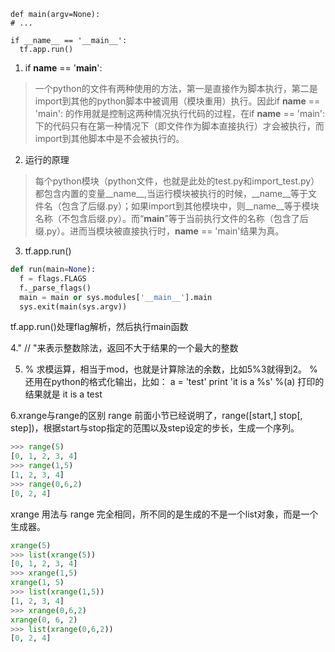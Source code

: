```Python2
def main(argv=None):
# ...

if __name__ == '__main__':
  tf.app.run()
```
   1. if __name__ == '__main__':
>一个python的文件有两种使用的方法，第一是直接作为脚本执行，第二是import到其他的python脚本中被调用（模块重用）执行。因此if __name__ == 'main': 的作用就是控制这两种情况执行代码的过程，在if __name__ == 'main': 下的代码只有在第一种情况下（即文件作为脚本直接执行）才会被执行，而import到其他脚本中是不会被执行的。
   2. 运行的原理
   >每个python模块（python文件，也就是此处的test.py和import_test.py）都包含内置的变量__name__,当运行模块被执行的时候，__name__等于文件名（包含了后缀.py）；如果import到其他模块中，则__name__等于模块名称（不包含后缀.py）。而“__main__”等于当前执行文件的名称（包含了后缀.py）。进而当模块被直接执行时，__name__ == 'main'结果为真。
   
   3. tf.app.run()
```python
def run(main=None):  
  f = flags.FLAGS  
  f._parse_flags()  
  main = main or sys.modules['__main__'].main  
  sys.exit(main(sys.argv)) 
```
  tf.app.run()处理flag解析，然后执行main函数
  
   4." // "来表示整数除法，返回不大于结果的一个最大的整数

   5. %
   求模运算，相当于mod，也就是计算除法的余数，比如5%3就得到2。
   %还用在python的格式化输出，比如：
   a = 'test'
   print 'it is a %s' %(a)
   打印的结果就是 it is a test
   
   6.xrange与range的区别
   range 前面小节已经说明了，range([start,] stop[, step])，根据start与stop指定的范围以及step设定的步长，生成一个序列。
```python
>>> range(5) 
[0, 1, 2, 3, 4] 
>>> range(1,5) 
[1, 2, 3, 4] 
>>> range(0,6,2)
[0, 2, 4]
```
   xrange 用法与 range 完全相同，所不同的是生成的不是一个list对象，而是一个生成器。
```python
xrange(5)
>>> list(xrange(5))
[0, 1, 2, 3, 4]
>>> xrange(1,5)
xrange(1, 5)
>>> list(xrange(1,5))
[1, 2, 3, 4]
>>> xrange(0,6,2)
xrange(0, 6, 2)
>>> list(xrange(0,6,2))
[0, 2, 4]
```
   
